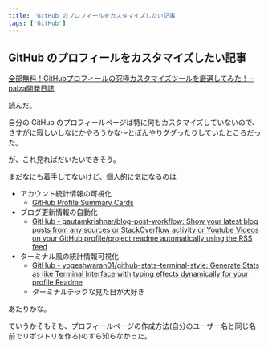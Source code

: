 ```yaml
---
title: 'GitHub のプロフィールをカスタマイズしたい記事'
tags: ['GitHub']
---
```


## GitHub のプロフィールをカスタマイズしたい記事

[全部無料！GitHubプロフィールの究極カスタマイズツールを厳選してみた！ \- paiza開発日誌](https://paiza.hatenablog.com/entry/2022/07/06/160000)

読んだ。

自分の GitHub のプロフィールページは特に何もカスタマイズしていないので、さすがに寂しいしなにかやろうかな〜とぼんやりググったりしていたところだった。

が、これ見ればだいたいできそう。

まだなにも着手してないけど、個人的に気になるのは

- アカウント統計情報の可視化
  - [GitHub Profile Summary Cards](https://github-profile-summary-cards.vercel.app/demo.html)
- ブログ更新情報の自動化
  - [GitHub \- gautamkrishnar/blog\-post\-workflow: Show your latest blog posts from any sources or StackOverflow activity or Youtube Videos on your GitHub profile/project readme automatically using the RSS feed](https://github.com/gautamkrishnar/blog-post-workflow)
- ターミナル風の統計情報可視化
  - [GitHub \- yogeshwaran01/github\-stats\-terminal\-style: Generate Stats as like Terminal Interface with typing effects dynamically for your profile Readme](https://github.com/yogeshwaran01/github-stats-terminal-style)
  - ターミナルチックな見た目が大好き

あたりかな。

ていうかそもそも、プロフィールページの作成方法(自分のユーザー名と同じ名前でリポジトリを作る)のすら知らなかった。
